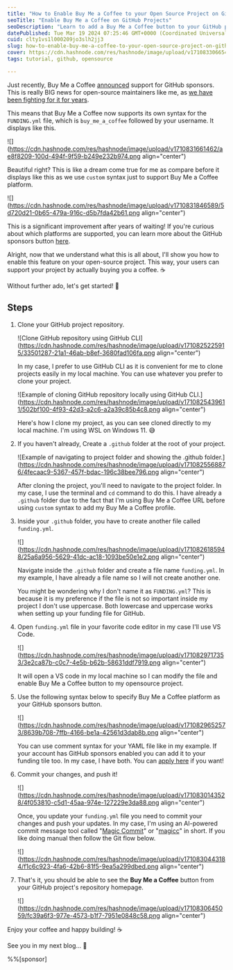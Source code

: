 ```yaml
---
title: "How to Enable Buy Me a Coffee to your Open Source Project on GitHub?"
seoTitle: "Enable Buy Me a Coffee on GitHub Projects"
seoDescription: "Learn to add a Buy Me a Coffee button to your GitHub project in simple steps, supporting open-source funding"
datePublished: Tue Mar 19 2024 07:25:46 GMT+0000 (Coordinated Universal Time)
cuid: clty1vs1l000209jo3slh2jj3
slug: how-to-enable-buy-me-a-coffee-to-your-open-source-project-on-github
cover: https://cdn.hashnode.com/res/hashnode/image/upload/v1710833066546/0465aef4-b320-4c89-b2d8-5848087ac04f.jpeg
tags: tutorial, github, opensource

---
```


Just recently, Buy Me a Coffee [announced](https://twitter.com/buymeacoffee/status/1769746574215930295) support for GitHub sponsors. This is really BIG news for open-source maintainers like me, as [we have been fighting for it for years](https://building.buymeacoffee.com/feature-requests/p/github-sponsorship).

This means that Buy Me a Coffee now supports its own syntax for the `FUNDING.yml` file, which is `buy_me_a_coffee` followed by your username. It displays like this.

![](https://cdn.hashnode.com/res/hashnode/image/upload/v1710831661462/ae8f8209-100d-494f-9f59-b249e232b974.png align="center")

Beautiful right? This is like a dream come true for me as compare before it displays like this as we use `custom` syntax just to support Buy Me a Coffee platform.

![](https://cdn.hashnode.com/res/hashnode/image/upload/v1710831846589/5d720d21-0b65-479a-916c-d5b7fda42b61.png align="center")

This is a significant improvement after years of waiting! If you're curious about which platforms are supported, you can learn more about the GitHub sponsors button [here](https://docs.github.com/en/repositories/managing-your-repositorys-settings-and-features/customizing-your-repository/displaying-a-sponsor-button-in-your-repository).

Alright, now that we understand what this is all about, I'll show you how to enable this feature on your open-source project. This way, your users can support your project by actually buying you a coffee. ☕

Without further ado, let's get started! 🚀

## Steps

1. Clone your GitHub project repository.
    
    ![Clone GitHub repository using GitHub CLI](https://cdn.hashnode.com/res/hashnode/image/upload/v1710825225915/33501287-21a1-46ab-b8ef-3680fad106fa.png align="center")
    
    In my case, I prefer to use GitHub CLI as it is convenient for me to clone projects easily in my local machine. You can use whatever you prefer to clone your project.
    
    ![Example of cloning GitHub repository locally using GitHub CLI.](https://cdn.hashnode.com/res/hashnode/image/upload/v1710825439611/502bf100-4f93-42d3-a2c6-a2a39c85b4c8.png align="center")
    
    Here's how I clone my project, as you can see cloned directly to my local machine. I'm using WSL on Windows 11. 😅
    
2. If you haven't already, Create a `.github` folder at the root of your project.
    
    ![Example of navigating to project folder and showing the .github folder.](https://cdn.hashnode.com/res/hashnode/image/upload/v1710825568876/4fecaac9-5367-457f-bdac-196c38bee796.png align="center")
    
    After cloning the project, you'll need to navigate to the project folder. In my case, I use the terminal and `cd` command to do this. I have already a `.github` folder due to the fact that I'm using Buy Me a Coffee URL before using `custom` syntax to add my Buy Me a Coffee profile.
    
3. Inside your `.github` folder, you have to create another file called `funding.yml`.
    
    ![](https://cdn.hashnode.com/res/hashnode/image/upload/v1710826185948/25a6a956-5629-41dc-ac18-1093be50e1e2.png align="center")
    
    Navigate inside the `.github` folder and create a file name `funding.yml`. In my example, I have already a file name so I will not create another one.  
      
    You might be wondering why I don't name it as `FUNDING.yml`? This is because it is my preference if the file is not so important inside my project I don't use uppercase. Both lowercase and uppercase works when setting up your funding file for GitHub.
    
4. Open `funding.yml` file in your favorite code editor in my case I'll use VS Code.
    
    ![](https://cdn.hashnode.com/res/hashnode/image/upload/v1710829717353/3e2ca87b-c0c7-4e5b-b62b-58631ddf7919.png align="center")
    
    It will open a VS code in my local machine so I can modify the file and enable Buy Me a Coffee button to my opensource project.
    
5. Use the following syntax below to specify Buy Me a Coffee platform as your GitHub sponsors button.
    
    ![](https://cdn.hashnode.com/res/hashnode/image/upload/v1710829652573/8639b708-7ffb-4166-be1a-42561d3dab8b.png align="center")
    
    You can use comment syntax for your YAML file like in my example. If your account has GitHub sponsors enabled you can add it to your funding tile too. In my case, I have both. You can [apply here](https://github.com/sponsors) if you want!
    
6. Commit your changes, and push it!
    
    ![](https://cdn.hashnode.com/res/hashnode/image/upload/v1710830143528/4f053810-c5d1-45aa-974e-127229e3da88.png align="center")
    
    Once, you update your `funding.yml` file you need to commit your changes and push your updates. In my case, I'm using an AI-powered commit message tool called "[Magic Commit](https://github.com/warengonzaga/magic-commit)" or "[magicc](https://npmjs.com/package/magicc)" in short. If you like doing manual then follow the Git flow below.
    
    ![](https://cdn.hashnode.com/res/hashnode/image/upload/v1710830443184/f1c6c923-4fa6-42b6-81f5-9ea5a299dbed.png align="center")
    
7. That's it, you should be able to see the **Buy Me a Coffee** button from your GitHub project's repository homepage.
    
    ![](https://cdn.hashnode.com/res/hashnode/image/upload/v1710830645059/fc39a6f3-977e-4573-b1f7-7951e0848c58.png align="center")
    

Enjoy your coffee and happy building! ☕

See you in my next blog... 💖

%%[sponsor]